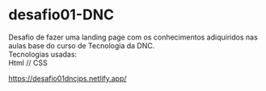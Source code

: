 # desafio01-DNC
Desafio de fazer uma landing page com os conhecimentos adiquiridos nas aulas base do curso de Tecnologia da DNC.<br>
Tecnologias usadas:<br>
Html // CSS



https://desafio01dncjps.netlify.app/

